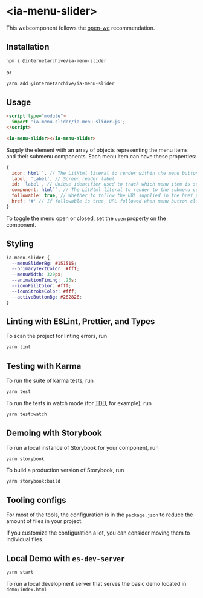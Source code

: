 # \<ia-menu-slider>

This webcomponent follows the [open-wc](https://github.com/open-wc/open-wc) recommendation.

## Installation
```bash
npm i @internetarchive/ia-menu-slider
```
or
```bash
yarn add @internetarchive/ia-menu-slider
```

## Usage
```html
<script type="module">
  import 'ia-menu-slider/ia-menu-slider.js';
</script>

<ia-menu-slider></ia-menu-slider>
```

Supply the element with an array of objects representing the menu items and
their submenu components. Each menu item can have these properties:

```js
{
  icon: html``, // The LitHtml literal to render within the menu button
  label: 'Label', // Screen reader label
  id: 'label', // Unique identifier used to track which menu item is selected
  component: html``, // The LitHtml literal to render to the submenu content element. Not needed if followable is true.
  followable: true, // Whether to follow the URL supplied in the href property. Optional.
  href: '#' // If followable is true, URL followed when menu button clicked
}
```

To toggle the menu open or closed, set the `open` property on the component.

## Styling

```css
ia-menu-slider {
  --menuSliderBg: #151515;
  --primaryTextColor: #fff;
  --menuWidth: 320px;
  --animationTiming: .25s;
  --iconFillColor: #fff;
  --iconStrokeColor: #fff;
  --activeButtonBg: #282828;
}
```

## Linting with ESLint, Prettier, and Types
To scan the project for linting errors, run
```bash
yarn lint
```

## Testing with Karma
To run the suite of karma tests, run
```bash
yarn test
```

To run the tests in watch mode (for <abbr title="test driven development">TDD</abbr>, for example), run

```bash
yarn test:watch
```

## Demoing with Storybook
To run a local instance of Storybook for your component, run
```bash
yarn storybook
```

To build a production version of Storybook, run
```bash
yarn storybook:build
```


## Tooling configs

For most of the tools, the configuration is in the `package.json` to reduce the amount of files in your project.

If you customize the configuration a lot, you can consider moving them to individual files.

## Local Demo with `es-dev-server`
```bash
yarn start
```
To run a local development server that serves the basic demo located in `demo/index.html`
